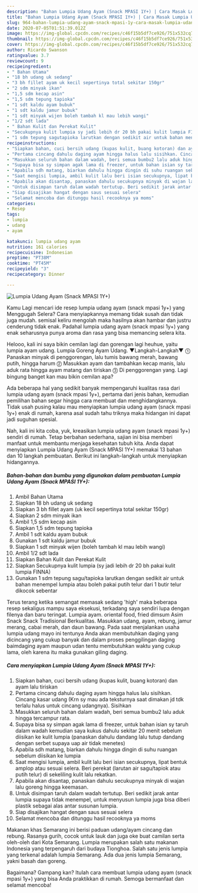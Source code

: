 ```yaml
---
description: "Bahan Lumpia Udang Ayam (Snack MPASI 1Y+) | Cara Masak Lumpia Udang Ayam (Snack MPASI 1Y+) Yang Bisa Manjain Lidah"
title: "Bahan Lumpia Udang Ayam (Snack MPASI 1Y+) | Cara Masak Lumpia Udang Ayam (Snack MPASI 1Y+) Yang Bisa Manjain Lidah"
slug: 964-bahan-lumpia-udang-ayam-snack-mpasi-1y-cara-masak-lumpia-udang-ayam-snack-mpasi-1y-yang-bisa-manjain-lidah
date: 2020-07-05T01:51:39.012Z
image: https://img-global.cpcdn.com/recipes/c46f15b5df7ce926/751x532cq70/lumpia-udang-ayam-snack-mpasi-1y-foto-resep-utama.jpg
thumbnail: https://img-global.cpcdn.com/recipes/c46f15b5df7ce926/751x532cq70/lumpia-udang-ayam-snack-mpasi-1y-foto-resep-utama.jpg
cover: https://img-global.cpcdn.com/recipes/c46f15b5df7ce926/751x532cq70/lumpia-udang-ayam-snack-mpasi-1y-foto-resep-utama.jpg
author: Ricardo Swanson
ratingvalue: 3.7
reviewcount: 9
recipeingredient:
- " Bahan Utama"
- "18 bh udang uk sedang"
- "3 bh fillet ayam uk kecil sepertinya total sekitar 150gr"
- "2 sdm minyak ikan"
- "1,5 sdm kecap asin"
- "1,5 sdm tepung tapioka"
- "1 sdt kaldu ayam bubuk"
- "1 sdt kaldu jamur bubuk"
- "1 sdt minyak wijen boleh tambah kl mau lebih wangi"
- "1/2 sdt lada"
- " Bahan Kulit dan Perekat Kulit"
- "Secukupnya kulit lumpia sy jadi lebih dr 20 bh pakai kulit lumpia FINNA"
- "1 sdm tepung sagutapioka larutkan dengan sedikit air untuk bahan menempel lumpia atau boleh pakai putih telur dari 1 butir telur dikocok sebentar"
recipeinstructions:
- "Siapkan bahan, cuci bersih udang (kupas kulit, buang kotoran) dan ayam lalu tiriskan"
- "Pertama cincang dahulu daging ayam hingga halus lalu sisihkan. Cincang kasar udang (Krn sy mau ada teksturnya saat dimakan jd tdk terlalu halus untuk cincang udangnya). Sisihkan"
- "Masukkan seluruh bahan dalam wadah, beri semua bumbu2 lalu aduk hingga tercampur rata."
- "Supaya bisa sy simpan agak lama di freezer, untuk bahan isian sy taruh dalam wadah kemudian saya kukus dahulu sekitar 20 menit sebelum diisikan ke kulit lumpia (panaskan dahulu dandang lalu tutup dandang dengan serbet supaya uap air tidak menetes)"
- "Apabila sdh matang, biarkan dahulu hingga dingin di suhu ruangan sebelum diisikan ke lumpia"
- "Saat mengisi lumpia, ambil kulit lalu beri isian secukupnya, lipat bentuk amplop atau sesuai selera. Beri perekat (larutan air sagu/tapiok atau putih telur) di sekeliling kulit lalu rekatkan."
- "Apabila akan disantap, panaskan dahulu secukupnya minyak di wajan lalu goreng hingga keemasan."
- "Untuk disimpan taruh dalam wadah tertutup. Beri sedikit jarak antar lumpia supaya tidak menempel, untuk menyusun lumpia juga bisa diberi plastik sebagai alas antar susunan lumpia."
- "Siap disajikan hangat dengan saus sesuai selera"
- "Selamat mencoba dan ditunggu hasil recooknya ya moms"
categories:
- Resep
tags:
- lumpia
- udang
- ayam

katakunci: lumpia udang ayam 
nutrition: 161 calories
recipecuisine: Indonesian
preptime: "PT38M"
cooktime: "PT45M"
recipeyield: "3"
recipecategory: Dinner

---
```



![Lumpia Udang Ayam (Snack MPASI 1Y+)](https://img-global.cpcdn.com/recipes/c46f15b5df7ce926/751x532cq70/lumpia-udang-ayam-snack-mpasi-1y-foto-resep-utama.jpg)

Kamu Lagi mencari ide resep lumpia udang ayam (snack mpasi 1y+) yang Menggugah Selera? Cara menyiapkannya memang tidak susah dan tidak juga mudah. semisal keliru mengolah maka hasilnya akan hambar dan justru cenderung tidak enak. Padahal lumpia udang ayam (snack mpasi 1y+) yang enak seharusnya punya aroma dan rasa yang bisa memancing selera kita.

Helooo, kali ini saya bikin cemilan lagi dan gorengan lagi heuhue, yaitu lumpia ayam udang. Lumpia Goreng Ayam Udang. ▼Langkah-Langkah▼ ⓵ Panaskan minyak di penggorengan, lalu tumis bawang merah, bawang putih, hingga harum ⓶ Masukkan ayam dan tambahkan kecap manis, lalu aduk rata hingga ayam matang dan tiriskan ⓷ Di penggorengan yang. Lagi bingung banget kan mau bikin cemilan apa?

Ada beberapa hal yang sedikit banyak mempengaruhi kualitas rasa dari lumpia udang ayam (snack mpasi 1y+), pertama dari jenis bahan, kemudian pemilihan bahan segar hingga cara membuat dan menghidangkannya. Tidak usah pusing kalau mau menyiapkan lumpia udang ayam (snack mpasi 1y+) enak di rumah, karena asal sudah tahu triknya maka hidangan ini dapat jadi suguhan spesial.


Nah, kali ini kita coba, yuk, kreasikan lumpia udang ayam (snack mpasi 1y+) sendiri di rumah. Tetap berbahan sederhana, sajian ini bisa memberi manfaat untuk membantu menjaga kesehatan tubuh kita. Anda dapat menyiapkan Lumpia Udang Ayam (Snack MPASI 1Y+) memakai 13 bahan dan 10 langkah pembuatan. Berikut ini langkah-langkah untuk menyiapkan hidangannya.

<!--inarticleads1-->

##### Bahan-bahan dan bumbu yang digunakan dalam pembuatan Lumpia Udang Ayam (Snack MPASI 1Y+):

1. Ambil  Bahan Utama
1. Siapkan 18 bh udang uk sedang
1. Siapkan 3 bh fillet ayam (uk kecil sepertinya total sekitar 150gr)
1. Siapkan 2 sdm minyak ikan
1. Ambil 1,5 sdm kecap asin
1. Siapkan 1,5 sdm tepung tapioka
1. Ambil 1 sdt kaldu ayam bubuk
1. Gunakan 1 sdt kaldu jamur bubuk
1. Siapkan 1 sdt minyak wijen (boleh tambah kl mau lebih wangi)
1. Ambil 1/2 sdt lada
1. Siapkan  Bahan Kulit dan Perekat Kulit
1. Siapkan Secukupnya kulit lumpia (sy jadi lebih dr 20 bh pakai kulit lumpia FINNA)
1. Gunakan 1 sdm tepung sagu/tapioka larutkan dengan sedikit air untuk bahan menempel lumpia atau boleh pakai putih telur dari 1 butir telur dikocok sebentar


Terus terang ketika semangat memasak sedang &#39;high&#39; maka beberapa resep sekaligus mampu saya eksekusi, terkadang saya sendiri lupa dengan filenya dan baru teringat. Lumpia ayam. oriental food, fried dimsum Asim Snack Snack Tradisional Berkualitas. Masukkan udang, ayam, rebung, jamur merang, cabai merah, dan daun bawang. Pada saat menjalankan usaha lumpia udang mayo ini tentunya Anda akan membutuhkan daging yang dicincang yang cukup banyak dan dalam proses penggilingan daging baimdaging ayam maupun udan tentu membutuhkan waktu yang cukup lama, oleh karena itu maka gunakan giling daging. 

<!--inarticleads2-->

##### Cara menyiapkan Lumpia Udang Ayam (Snack MPASI 1Y+):

1. Siapkan bahan, cuci bersih udang (kupas kulit, buang kotoran) dan ayam lalu tiriskan
1. Pertama cincang dahulu daging ayam hingga halus lalu sisihkan. Cincang kasar udang (Krn sy mau ada teksturnya saat dimakan jd tdk terlalu halus untuk cincang udangnya). Sisihkan
1. Masukkan seluruh bahan dalam wadah, beri semua bumbu2 lalu aduk hingga tercampur rata.
1. Supaya bisa sy simpan agak lama di freezer, untuk bahan isian sy taruh dalam wadah kemudian saya kukus dahulu sekitar 20 menit sebelum diisikan ke kulit lumpia (panaskan dahulu dandang lalu tutup dandang dengan serbet supaya uap air tidak menetes)
1. Apabila sdh matang, biarkan dahulu hingga dingin di suhu ruangan sebelum diisikan ke lumpia
1. Saat mengisi lumpia, ambil kulit lalu beri isian secukupnya, lipat bentuk amplop atau sesuai selera. Beri perekat (larutan air sagu/tapiok atau putih telur) di sekeliling kulit lalu rekatkan.
1. Apabila akan disantap, panaskan dahulu secukupnya minyak di wajan lalu goreng hingga keemasan.
1. Untuk disimpan taruh dalam wadah tertutup. Beri sedikit jarak antar lumpia supaya tidak menempel, untuk menyusun lumpia juga bisa diberi plastik sebagai alas antar susunan lumpia.
1. Siap disajikan hangat dengan saus sesuai selera
1. Selamat mencoba dan ditunggu hasil recooknya ya moms


Makanan khas Semarang ini berisi paduan udang/ayam cincang dan rebung. Rasanya gurih, cocok untuk lauk dan juga oke buat camilan serta oleh-oleh dari Kota Semarang. Lumpia merupakan salah satu makanan Indonesia yang terpengaruh dari budaya Tionghoa. Salah satu jenis lumpia yang terkenal adalah lumpia Semarang. Ada dua jenis lumpia Semarang, yakni basah dan goreng. 

Bagaimana? Gampang kan? Itulah cara membuat lumpia udang ayam (snack mpasi 1y+) yang bisa Anda praktikkan di rumah. Semoga bermanfaat dan selamat mencoba!
